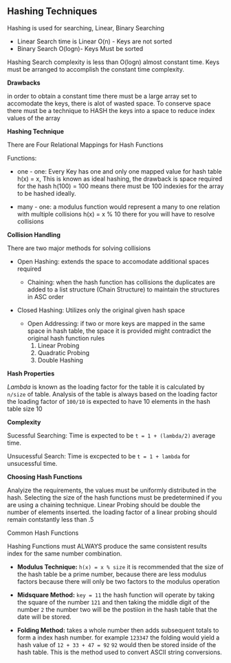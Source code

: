 ## Hashing Techniques

Hashing is used for searching, Linear, Binary Searching 

* Linear Search time is Linear O(n) - Keys are not sorted
* Binary Search O(logn)- Keys Must be sorted

Hashing Search complexity is less than O(logn) almost constant time. Keys must be arranged to accomplish the constant time complexity. 

**Drawbacks**

in order to obtain a constant time there must be a large array set to accomodate the keys, there is alot of wasted space. To conserve space there must be a technique to HASH the keys into a space to reduce index values of the array

**Hashing Technique**

There are Four Relational Mappings for Hash Functions

Functions: 

* one - one: Every Key has one and only one mapped value for hash table h(x) = x, This is known as ideal hashing, the drawback is space required for the hash h(100) = 100 means there must be 100 indexies for the array to be hashed ideally.

* many - one: a modulus function would represent a many to one relation with multiple collisions h(x) = x % 10 there for you will have to resolve collisions

**Collision Handling**

There are two major methods for solving collisions

* Open Hashing: extends the space to accomodate additional spaces required
    * Chaining: when the hash function has collisions the duplicates are added to a list structure (Chain Structure) to maintain the structures in ASC order

* Closed Hashing: Utilizes only the original given hash space
    * Open Addressing: if two or more keys are mapped in the same space in hash table, the space it is provided might contradict the original hash function rules
        1. Linear Probing
        2. Quadratic Probing
        3. Double Hashing

**Hash Properties**

*Lambda* is known as the loading factor for the table it is calculated by `n/size` of table. Analysis of the table is always based on the loading factor the loading factor of `100/10` is expected to have 10 elements in the hash table size 10

**Complexity**

Sucessful Searching: Time is expected to be `t = 1 + (lambda/2)` average time.

Unsucessful Search: Time is excpected to be `t = 1 + lambda` for unsucessful time.

**Choosing Hash Functions**

Analyize the requirements, the values must be uniformly distributed in the hash. Selecting the size of the hash functions must be predetermined if you are using a chaining technique. Linear Probing should be double the number of elements inserted. the loading factor of a linear probing should remain contstantly less than .5

Common Hash Functions

Hashing Functions must ALWAYS produce the same consistent results index for the same number combination.

* **Modulus Technique:** `h(x) = x % size` it is recommended that the size of the hash table be a prime number, because there are less modulus factors because there will only be two factors to the modulus operation

* **Midsquare Method:** `key = 11` the hash function will operate by taking the square of the number `121` and then taking the middle digit of the number `2` the number two will be the postiion in the hash table that the date will be stored.

* **Folding Method:** takes a whole number then adds subsequent totals to form a index hash number. for example `123347` the folding would yield a hash value of `12 + 33 + 47 = 92` `92` would then be stored inside of the hash table. This is the method used to convert ASCII string conversions.